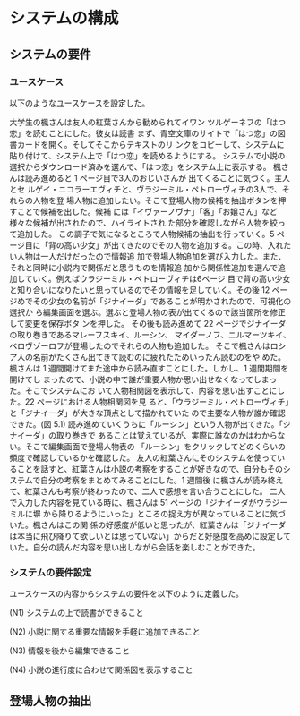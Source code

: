 # システムの構成

## システムの要件

### ユースケース

以下のようなユースケースを設定した。

大学生の楓さんは友人の紅葉さんから勧められてイワン ツルゲーネフの「はつ恋」を読むことにした。彼女は読書
まず、青空文庫のサイトで「はつ恋」の図書カードを開く。そしてそこからテキストのリ ンクをコピーして、システムに貼り付けて、システム上で「はつ恋」を読めるようにする。 システムで小説の選択からダウンロード済みを選んで、「はつ恋」をシステム上に表示する。
楓さんは読み進めると 1 ページ目で3人のおじいさんが
出てくることに気づく。主人とセ ルゲイ・ニコラーエヴィチと、ヴラジーミル・ペトローヴィチの3人で、それらの人物を登 場人物に追加したい。そこで登場人物の候補を抽出ボタンを押すことで候補を出した。候補 には「イヴァーノヴナ」「客」「お嬢さん」など様々な候補が出されたので、ハイライトされ た部分を確認しながら人物を絞って追加した。
この調子で気になるところで人物候補の抽出を行っていく。5 ページ目に「背の高い少女」が出てきたのでその人物を追加する。この時、入れたい人物は一人だけだったので情報追 加で登場人物追加を選び入力した。また、それと同時に小説内で関係だと思うものを情報追 加から関係性追加を選んで追加していく。例えばウラジーミル・ペトローヴィチは6ページ 目で背の高い少女と知り合いになりたいと思っているのでその情報を足していく。その後 12 ページめでその少女の名前が「ジナイーダ」であることが明かされたので、可視化の選択か ら編集画面を選ぶ。選ぶと登場人物の表が出てくるので該当箇所を修正して変更を保存ボタ ンを押した。
その後も読み進めて 22 ページでジナイーダの取り巻きであるマレーフスキイ、ルーシン、 マイダーノフ、ニルマーツキイ、ベロヴゾーロフが登場したのでそれらの人物も追加した。 そこで楓さんはロシア人の名前がたくさん出てきて読むのに疲れたためいったん読むのをや めた。
楓さんは 1 週間開けてまた途中から読み直すことにした。しかし、1 週間期間を開けてし まったので、小説の中で誰が重要人物か思い出せなくなってしまった。そこでシステムにお いて人物相関図を表示して、内容を思い出すことにした。22 ページにおける人物相関図を見 ると、「ウラジーミル・ペトローヴィチ」と「ジナイーダ」が大きな頂点として描かれていた ので主要な人物が誰か確認できた。(図 5.1)
読み進めていくうちに「ルーシン」という人物が出てきた。「ジナイーダ」の取り巻きで あることは覚えているが、実際に誰なのかはわからない。そこで編集画面で登場人物表の
「ルーシン」をクリックしてどのくらいの頻度で確認しているかを確認した。 友人の紅葉さんにそのシステムを使っていることを話すと、紅葉さんは小説の考察をすることが好きなので、自分もそのシステムで自分の考察をまとめてみることにした。1 週間後 に楓さんが読み終えて、紅葉さんも考察が終わったので、二人で感想を言い合うことにした。 二人で入力した内容を見ている時に、楓さんは 51 ページの「ジナイーダがウラジーミルに塀 から降りるようにいった」ところの捉え方が異なっていることに気づいた。楓さんはこの関 係の好感度が低いと思ったが、紅葉さんは「ジナイーダは本当に飛び降りて欲しいとは思っていない」からだと好感度を高めに設定していた。自分の読んだ内容を思い出しながら会話を楽しむことができた。

### システムの要件設定

ユースケースの内容からシステムの要件を以下のように定義した。

(N1) システムの上で読書ができること

(N2) 小説に関する重要な情報を手軽に追加できること

(N3) 情報を後から編集できること

(N4) 小説の進行度に合わせて関係図を表示すること

## 登場人物の抽出







